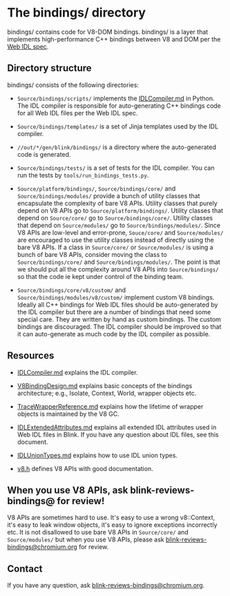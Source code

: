 # The bindings/ directory

bindings/ contains code for V8-DOM bindings.
bindings/ is a layer that implements high-performance C++ bindings
between V8 and DOM per the [Web IDL spec](https://webidl.spec.whatwg.org/).

## Directory structure

bindings/ consists of the following directories:

* `Source/bindings/scripts/` implements the
[IDLCompiler.md](IDLCompiler.md)
in Python. The IDL compiler is responsible for auto-generating C++ bindings code
for all Web IDL files per the Web IDL spec.

* `Source/bindings/templates/` is a set of Jinja templates used
by the IDL compiler.

* `//out/*/gen/blink/bindings/` is a directory where the auto-generated
code is generated.

* `Source/bindings/tests/` is a set of tests for the IDL compiler.
You can run the tests by `tools/run_bindings_tests.py`.

* `Source/platform/bindings/`, `Source/bindings/core/` and
`Source/bindings/modules/` provide a bunch of utility classes that encapsulate
the complexity of bare V8 APIs. Utility classes that purely depend on V8 APIs
go to `Source/platform/bindings/`. Utility classes that depend on `Source/core/`
go to `Source/bindings/core/`. Utility classes that depend on `Source/modules/`
go to `Source/bindings/modules/`. Since V8 APIs are low-level and error-prone,
`Souce/core/` and `Source/modules/` are encouraged to use the utility classes
instead of directly using the bare V8 APIs. If a class in
`Source/core/` or `Source/modules/` is using a bunch of bare V8 APIs,
consider moving the class to `Source/bindings/core/` and `Source/bindings/modules/`.
The point is that we should put all the complexity around V8 APIs into
`Source/bindings/` so that the code ie kept under control of the binding team.

* `Source/bindings/core/v8/custom/` and `Source/bindings/modules/v8/custom/`
implement custom V8 bindings. Ideally all C++ bindings for Web IDL files
should be auto-generated by the IDL compiler but there are a number of bindings
that need some special care. They are written by hand as custom bindings.
The custom bindings are discouraged. The IDL compiler should be improved so that
it can auto-generate as much code by the IDL compiler as possible.

## Resources

* [IDLCompiler.md](IDLCompiler.md)
explains the IDL compiler.

* [V8BindingDesign.md](core/v8/V8BindingDesign.md)
explains basic concepts of the bindings architecture; e.g.,
Isolate, Context, World, wrapper objects etc.

* [TraceWrapperReference.md](core/v8/TraceWrapperReference.md)
explains how the lifetime of wrapper objects is maintained by the V8 GC.

* [IDLExtendedAttributes.md](IDLExtendedAttributes.md)
explains all extended IDL attributes used in Web IDL files in Blink.
If you have any question about IDL files, see this document.

* [IDLUnionTypes.md](IDLUnionTypes.md)
explains how to use IDL union types.

* [v8.h](https://cs.chromium.org/chromium/src/v8/include/v8.h?sq=package:chromium&dr=CSs)
defines V8 APIs with good documentation.

## When you use V8 APIs, ask blink-reviews-bindings@ for review!

V8 APIs are sometimes hard to use. It's easy to use a wrong v8::Context,
it's easy to leak window objects, it's easy to ignore exceptions incorrectly
etc. It is not disallowed to use bare V8 APIs in
`Source/core/` and `Source/modules/` but when you use V8 APIs, please ask
blink-reviews-bindings@chromium.org for review.

## Contact

If you have any question, ask blink-reviews-bindings@chromium.org.
